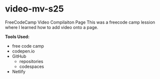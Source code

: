 # video-mv-s25
FreeCodeCamp Video Compilaiton Page 
This was a freecode camp lession where I learned how to add video onto a page. 

**Tools Used:**
* free code camp
* codepen.io
* GitHub
    * repositories 
    * codespaces 
* Netlify 
